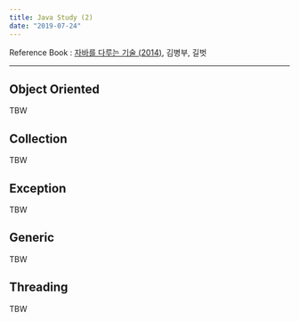 ```yaml
---
title: Java Study (2)
date: "2019-07-24"
---
```


Reference Book : [자바를 다루는 기술 (2014)](https://www.gilbut.co.kr/book/view?bookcode=BN000854), 김병부, 길벗

---

## Object Oriented

TBW

## Collection

TBW

## Exception

TBW

## Generic

TBW

## Threading

TBW
